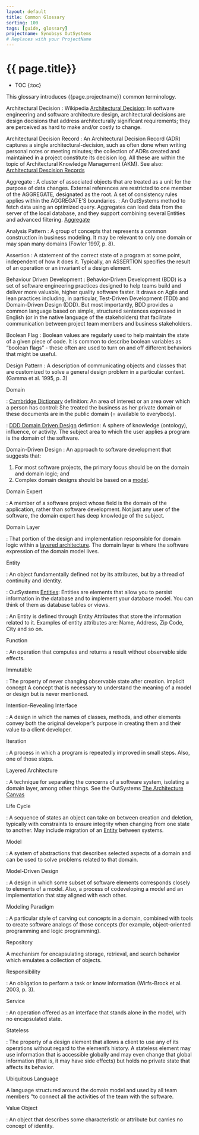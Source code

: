 ```yaml
---
layout: default
title: Common Glossary
sorting: 100
tags: [guide, glossary]
projectname: Synobsys OutSystems
# Replaces with your ProjectName
---
```


# {{ page.title}}

* TOC
{:toc}

This glossary introduces {{page.projectname}} common terminology.

Architectural Decision
: Wikipedia [Architectural Decision](https://en.wikipedia.org/wiki/Architectural_decision): In software engineering and software architecture design, architectural decisions are design decisions that address architecturally significant requirements; they are perceived as hard to make and/or costly to change.

Architectural Decision Record
: An Architectural Decision Record (ADR) captures a single architectural-decision, such as often done when writing personal notes or meeting minutes; the collection of ADRs created and maintained in a project constitute its decision log. All these are within the topic of Architectural Knowledge Management (AKM). See also: [Architectural Descision Records](adr/intro.md)

Aggregate
: A cluster of associated objects that are treated as a unit for the purpose of data changes. External references are restricted to one member of the AGGREGATE, designated as the root. A set of consistency rules applies within the AGGREGATE’S boundaries.
: An OutSystems method to fetch data using an optimized query. Aggregates can load data from the server of the local database, and they support combining several Entities and advanced filtering. [Aggregate](https://success.outsystems.com/Documentation/11/Reference/OutSystems_Language/Data/Handling_Data/Queries/Aggregate)

Analysis Pattern
: A group of concepts that represents a common construction in business modeling. It may be relevant to only one domain or may span many domains (Fowler 1997, p. 8).

Assertion
: A statement of the correct state of a program at some point, independent of how it does it. Typically, an ASSERTION specifies the result of an operation or an invariant of a design element.

Behaviour Driven Development
: Behavior-Driven Development (BDD) is a set of software engineering practices designed to help teams build and deliver more valuable, higher quality software faster. It draws on Agile and lean practices including, in particular, Test-Driven Development (TDD) and Domain-Driven Design (DDD). But most importantly, BDD provides a common language based on simple, structured sentences expressed in English (or in the native language of the stakeholders) that facilitate communication between project team members and business stakeholders.

Boolean Flag
: Boolean values are regularly used to help maintain the state of a given piece of code. It is common to describe boolean variables as “boolean flags” - these often are used to turn on and off different behaviors that might be useful.

Design Pattern
: A description of communicating objects and classes that are customized to solve a general design problem in a particular context. (Gamma et al. 1995, p. 3)

Domain

: [Cambridge Dictionary](https://dictionary.cambridge.org/dictionary/english/domain) definition: An area of interest or an area over which a person has control: She treated the business as her private domain or these documents are in the public domain (= available to everybody).

: [DDD Domain Driven Design](https://en.wikipedia.org/wiki/Domain-driven_design) defintion: A sphere of knowledge (ontology), influence, or activity. The subject area to which the user applies a program is the domain of the software.

Domain-Driven Design
: An approach to software development that suggests that:

1. For most software projects, the primary focus should be on the domain and domain logic; and
1. Complex domain designs should be based on a [model](#model).

Domain Expert

: A member of a software project whose field is the domain of the application, rather than software development. Not just any user of the software, the domain expert has deep knowledge of the subject.

Domain Layer

: That portion of the design and implementation responsible for domain logic within a [layered architecture](#layered-architecture). The domain layer is where the software expression of the domain model lives.

Entity

: An object fundamentally defined not by its attributes, but by a thread of continuity and identity.

: OutSystems [Entities](https://success.outsystems.com/Documentation/11/Developing_an_Application/Use_Data/Data_Modeling/Entities): Entities are elements that allow you to persist information in the database and to implement your database model. You can think of them as database tables or views.

: An Entity is defined through Entity Attributes that store the information related to it. Examples of entity attributes are: Name, Address, Zip Code, City and so on.

Function

: An operation that computes and returns a result without observable side effects.

Immutable

: The property of never changing observable state after creation. implicit concept A concept that is necessary to understand the meaning of a model or design but is never mentioned.

Intention-Revealing Interface

: A design in which the names of classes, methods, and other elements convey both the original developer’s purpose in creating them and their value to a client developer.

Iteration

: A process in which a program is repeatedly improved in small steps. Also, one of those steps.

Layered Architecture

: A technique for separating the concerns of a software system, isolating a domain layer, among other things. See the OutSystems [The Architecture Canvas](https://success.outsystems.com/Support/Enterprise_Customers/Maintenance_and_Operations/Designing_the_Architecture_of_Your_OutSystems_Applications/The_Architecture_Canvas)


Life Cycle

: A sequence of states an object can take on between creation and deletion, typically with constraints to ensure integrity when changing from one state to another. May include migration of an [Entity](#entity) between systems.

Model

: A system of abstractions that describes selected aspects of a domain and can be used to solve problems related to that domain.

Model-Driven Design

: A design in which some subset of software elements corresponds closely to elements of a model. Also, a process of codeveloping a model and an implementation that stay aligned with each other.

Modeling Paradigm

: A particular style of carving out concepts in a domain, combined with tools to create software analogs of those concepts (for example, object-oriented programming and logic programming).

Repository

A mechanism for encapsulating storage, retrieval, and search behavior which emulates a collection of objects.

Responsibility

: An obligation to perform a task or know information (Wirfs-Brock et al. 2003, p. 3).

Service

: An operation offered as an interface that stands alone in the model, with no encapsulated state.

Stateless

: The property of a design element that allows a client to use any of its operations without regard to the element’s history. A stateless element may use information that is accessible globally and may even change that global information (that is, it may have side effects) but holds no private state that affects its behavior.


Ubiquitous Language

A language structured around the domain model and used by all team members "to connect all the activities of the team with the software.


Value Object

: An object that describes some characteristic or attribute but carries no concept of identity.
